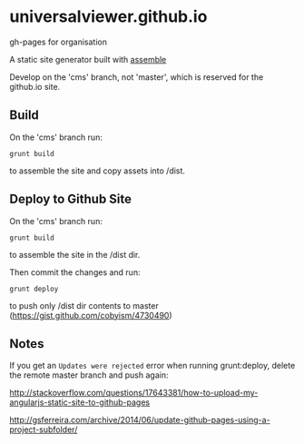 # universalviewer.github.io
gh-pages for organisation

A static site generator built with [assemble](http://assemble.io)

Develop on the 'cms' branch, not 'master', which is reserved for the github.io site.

## Build

On the 'cms' branch run:

`grunt build`

to assemble the site and copy assets into /dist.

## Deploy to Github Site

On the 'cms' branch run:

`grunt build`

to assemble the site in the /dist dir.

Then commit the changes and run:

`grunt deploy`

to push only /dist dir contents to master (https://gist.github.com/cobyism/4730490)

## Notes

If you get an `Updates were rejected` error when running grunt:deploy, delete the remote master branch and push again:

http://stackoverflow.com/questions/17643381/how-to-upload-my-angularjs-static-site-to-github-pages

http://gsferreira.com/archive/2014/06/update-github-pages-using-a-project-subfolder/
